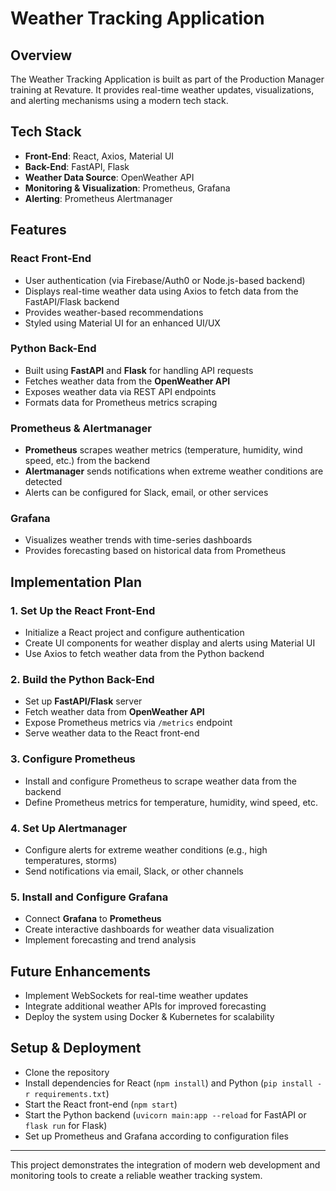 # Weather Tracking Application

## Overview
The Weather Tracking Application is built as part of the Production Manager training at Revature. It provides real-time weather updates, visualizations, and alerting mechanisms using a modern tech stack.

## Tech Stack
- **Front-End**: React, Axios, Material UI
- **Back-End**: FastAPI, Flask
- **Weather Data Source**: OpenWeather API
- **Monitoring & Visualization**: Prometheus, Grafana
- **Alerting**: Prometheus Alertmanager

## Features
### React Front-End
- User authentication (via Firebase/Auth0 or Node.js-based backend)
- Displays real-time weather data using Axios to fetch data from the FastAPI/Flask backend
- Provides weather-based recommendations
- Styled using Material UI for an enhanced UI/UX

### Python Back-End
- Built using **FastAPI** and **Flask** for handling API requests
- Fetches weather data from the **OpenWeather API**
- Exposes weather data via REST API endpoints
- Formats data for Prometheus metrics scraping

### Prometheus & Alertmanager
- **Prometheus** scrapes weather metrics (temperature, humidity, wind speed, etc.) from the backend
- **Alertmanager** sends notifications when extreme weather conditions are detected
- Alerts can be configured for Slack, email, or other services

### Grafana
- Visualizes weather trends with time-series dashboards
- Provides forecasting based on historical data from Prometheus

## Implementation Plan
### 1. Set Up the React Front-End
- Initialize a React project and configure authentication
- Create UI components for weather display and alerts using Material UI
- Use Axios to fetch weather data from the Python backend

### 2. Build the Python Back-End
- Set up **FastAPI/Flask** server
- Fetch weather data from **OpenWeather API**
- Expose Prometheus metrics via `/metrics` endpoint
- Serve weather data to the React front-end

### 3. Configure Prometheus
- Install and configure Prometheus to scrape weather data from the backend
- Define Prometheus metrics for temperature, humidity, wind speed, etc.

### 4. Set Up Alertmanager
- Configure alerts for extreme weather conditions (e.g., high temperatures, storms)
- Send notifications via email, Slack, or other channels

### 5. Install and Configure Grafana
- Connect **Grafana** to **Prometheus**
- Create interactive dashboards for weather data visualization
- Implement forecasting and trend analysis

## Future Enhancements
- Implement WebSockets for real-time weather updates
- Integrate additional weather APIs for improved forecasting
- Deploy the system using Docker & Kubernetes for scalability

## Setup & Deployment
- Clone the repository
- Install dependencies for React (`npm install`) and Python (`pip install -r requirements.txt`)
- Start the React front-end (`npm start`)
- Start the Python backend (`uvicorn main:app --reload` for FastAPI or `flask run` for Flask)
- Set up Prometheus and Grafana according to configuration files

---
This project demonstrates the integration of modern web development and monitoring tools to create a reliable weather tracking system.

